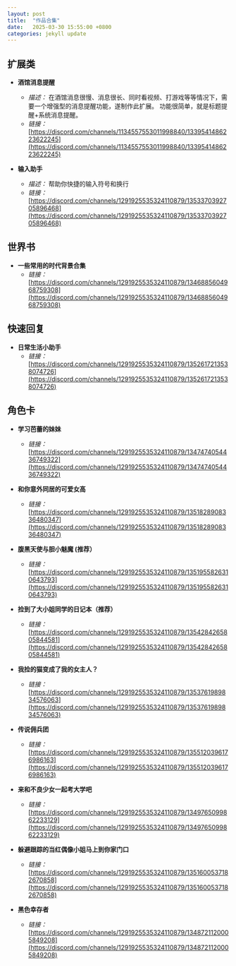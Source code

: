 ```yaml
---
layout: post
title:  "作品合集"
date:   2025-03-30 15:55:00 +0800
categories: jekyll update
---
```


## 扩展类

* **酒馆消息提醒**
    * *描述：* 在酒馆消息很慢、消息很长、同时看视频、打游戏等等情况下，需要一个增强型的消息提醒功能，遂制作此扩展。 功能很简单，就是标题提醒+系统消息提醒。
    * *链接：* [https://discord.com/channels/1134557553011998840/1339541486223622245](https://discord.com/channels/1134557553011998840/1339541486223622245)

* **输入助手**
    * *描述：* 帮助你快捷的输入符号和换行
    * *链接：* [https://discord.com/channels/1291925535324110879/1353370392705896468](https://discord.com/channels/1291925535324110879/1353370392705896468)

## 世界书

* **一些常用的时代背景合集**
    * *链接：* [https://discord.com/channels/1291925535324110879/1346885604968759308](https://discord.com/channels/1291925535324110879/1346885604968759308)

## 快速回复

* **日常生活小助手**
    * *链接：* [https://discord.com/channels/1291925535324110879/1352617213538074726](https://discord.com/channels/1291925535324110879/1352617213538074726)

## 角色卡

* **学习芭蕾的妹妹**
    * *链接：* [https://discord.com/channels/1291925535324110879/1347474054436749322](https://discord.com/channels/1291925535324110879/1347474054436749322)

* **和你意外同居的可爱女高**
    * *链接：* [https://discord.com/channels/1291925535324110879/1351828908336480347](https://discord.com/channels/1291925535324110879/1351828908336480347)

* **腹黑天使与胆小魅魔 (推荐）**
    * *链接：* [https://discord.com/channels/1291925535324110879/1351955826310643793](https://discord.com/channels/1291925535324110879/1351955826310643793)

* **捡到了大小姐同学的日记本（推荐）**
    * *链接：* [https://discord.com/channels/1291925535324110879/1354284265805844581](https://discord.com/channels/1291925535324110879/1354284265805844581)

* **我捡的猫变成了我的女主人？**
    * *链接：* [https://discord.com/channels/1291925535324110879/1353761989834576063](https://discord.com/channels/1291925535324110879/1353761989834576063)

* **传说佣兵团**
    * *链接：* [https://discord.com/channels/1291925535324110879/1355120396176986163](https://discord.com/channels/1291925535324110879/1355120396176986163)

* **来和不良少女一起考大学吧**
    * *链接：* [https://discord.com/channels/1291925535324110879/1349765099862233129](https://discord.com/channels/1291925535324110879/1349765099862233129)

* **躲避跟踪的当红偶像小姐马上到你家门口**
    * *链接：* [https://discord.com/channels/1291925535324110879/1351600537182670858](https://discord.com/channels/1291925535324110879/1351600537182670858)

* **黑色幸存者**
    * *链接：* [https://discord.com/channels/1291925535324110879/1348721120005849208](https://discord.com/channels/1291925535324110879/1348721120005849208)